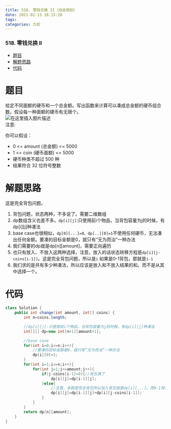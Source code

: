 ```yaml
---
title: 518. 零钱兑换 II（动态规划）
date: 2021-02-15 16:15:20
tags: 
categories: 力扣
---
```


<!--more-->

### 518\. 零钱兑换 II

- [题目](#_2)
- [解题思路](#_13)
- [代码](#_22)

# 题目

给定不同面额的硬币和一个总金额。写出函数来计算可以凑成总金额的硬币组合数。假设每一种面额的硬币有无限个。  
![在这里插入图片描述](https://img-blog.csdnimg.cn/20210215160343749.png?x-oss-process=image/watermark,type_ZmFuZ3poZW5naGVpdGk,shadow_10,text_aHR0cHM6Ly9ibG9nLmNzZG4ubmV0L3FxXzIxMDQwNTU5,size_16,color_FFFFFF,t_70)  
注意:

你可以假设：

- 0 \<= amount \(总金额\) \<= 5000
- 1 \<= coin \(硬币面额\) \<= 5000
- 硬币种类不超过 500 种
- 结果符合 32 位符号整数

# 解题思路

这是完全背包问题。

1.  背包问题，状态两种，不多说了。需要二维数组
2.  dp数组含义也差不多。`dp[i][j]`:只使用前i个物品，当背包容量为j的时候，有dp\[i\]\[j\]种凑法
3.  base case也很相似，`dp[0][...]=0、dp[..][0]=1`不使用任何硬币，无法凑出任何金额。要凑的目标金额是0，就只有“无为而治”一种办法
4.  我们需要的dp就是dp\[n\]\[amount\]，需要正向遍历
5.  也只有放入、不放入这两种选择，注意，放入的话状态转移方程是`dp[i][j-coins[i-1]]`。这是完全背包问题，所以是`i` 如果是0-1背包，那就是`i-1`
6.  我们求的是共有多少种凑法，所以应该是放入和不放入结果的和。而不是从其中选择一个。

# 代码

```java
class Solution {
    public int change(int amount, int[] coins) {
        int n=coins.length;

        //dp[i][j]:只使用前i个物品，当背包容量为j的时候，有dp[i][j]种凑法
        int[][] dp=new int[n+1][amount+1];

        //base case
        for(int i=0;i<=n;i++){
            //要凑的目标金额是0，就只有“无为而治”一种办法
            dp[i][0]=1;
        }
        for(int i=1;i<=n;i++){
            for(int j=1;j<=amount;j++){
                if(j-coins[i-1]<0){//背包满了
                    dp[i][j]=dp[i-1][j];
                }else{
                    //注意，本题是完全背包所以加入背包就是dp[i][...]。而0-1背包是dp[i-1][....]
                    dp[i][j]=dp[i-1][j]+dp[i][j-coins[i-1]];
                }
            }
        }
        return dp[n][amount];
    }
}
```